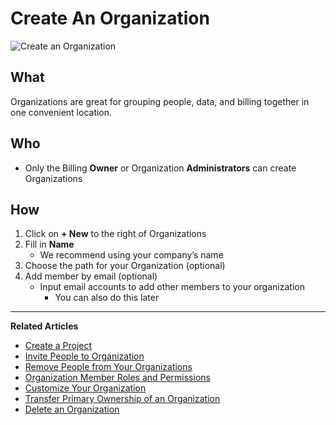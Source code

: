 # Create An Organization 

![Create an Organization](https://github.com/stoplightio/docs/blob/develop/assets/gifs/org-create.gif?raw=true)

## What 
Organizations are great for grouping people, data, and billing together in one convenient location. 

## Who 
* Only the Billing **Owner** or Organization **Administrators** can create Organizations 

## How 
1. Click on **+ New**  to the right of Organizations 
2. Fill in **Name** 
    * We recommend using your company’s name
3. Choose the path for your Organization (optional)    
4. Add member by email (optional) 
    * Input email accounts to add other members to your organization 
        * You can also do this later 

---
**Related Articles**
- [Create a Project](/platform/projects/creating-a-project)
- [Invite People to Organization](/platform/organizations/invite-people)
- [Remove People from Your Organizations](/platform/organizations/remove-members)
- [Organization Member Roles and Permissions](/platform/organizations/roles)
- [Customize Your Organization](/platform/organizations/customize)
- [Transfer Primary Ownership of an Organization](/platform/organizations/transfer-ownership)
- [Delete an Organization](/platform/organizations/delete-org)
